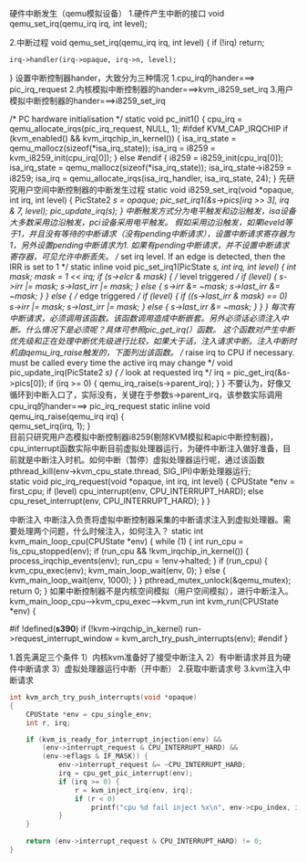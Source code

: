 硬件中断发生（qemu模拟设备）
1.硬件产生中断的接口
void qemu_set_irq(qemu_irq irq, int level);

2.中断过程
void qemu_set_irq(qemu_irq irq, int level)
{
    if (!irq)
        return;

    irq->handler(irq->opaque, irq->n, level);
}
设置中断控制器hander，大致分为三种情况
1.cpu_irq的hander===> pic_irq_request
2.内核模拟中断控制器的hander===>kvm_i8259_set_irq
3.用户模拟中断控制器的hander===>i8259_set_irq

/* PC hardware initialisation */
static void pc_init1()
{
   cpu_irq = qemu_allocate_irqs(pic_irq_request, NULL, 1);
#ifdef KVM_CAP_IRQCHIP
    if (kvm_enabled() && kvm_irqchip_in_kernel()) {
        isa_irq_state = qemu_mallocz(sizeof(*isa_irq_state));
        isa_irq = i8259 = kvm_i8259_init(cpu_irq[0]);
    } else
#endif
    {
        i8259 = i8259_init(cpu_irq[0]);
        isa_irq_state = qemu_mallocz(sizeof(*isa_irq_state));
        isa_irq_state->i8259 = i8259;
        isa_irq = qemu_allocate_irqs(isa_irq_handler, isa_irq_state, 24);
    }
先研究用户空间中断控制器的中断发生过程
static void i8259_set_irq(void *opaque, int irq, int level)
{
    PicState2 *s = opaque;
    pic_set_irq1(&s->pics[irq >> 3], irq & 7, level);
    pic_update_irq(s);
}
中断触发方式分为电平触发和边沿触发，isa设备大多数采用边沿触发，pci设备采用电平触发。
假如采用边沿触发，如果leveld等于1，并且没有等待的中断请求（没有pending中断请求），设置中断请求寄存器为1，另外设置pending中断请求为1.
如果有pending中断请求，并不设置中断请求寄存器，可见允许中断丢失。
/* set irq level. If an edge is detected, then the IRR is set to 1 */
static inline void pic_set_irq1(PicState *s, int irq, int level)
{
    int mask;
    mask = 1 << irq;
    if (s->elcr & mask) {
        /* level triggered */
        if (level) {
            s->irr |= mask;
            s->last_irr |= mask;
        } else {
            s->irr &= ~mask;
            s->last_irr &= ~mask;
        }
    } else {
        /* edge triggered */
        if (level) {
            if ((s->last_irr & mask) == 0)
                s->irr |= mask;
            s->last_irr |= mask;
        } else {
            s->last_irr &= ~mask;
        }
    }
}
每次有中断请求，必须调用该函数。该函数调用造成中断嵌套。另外必须话必须注入中断。什么情况下是必须呢？具体可参照pic_get_irq(）函数。
这个函数对产生中断优先级和正在处理中断优先级进行比较，如果大于话，注入请求中断。注入中断时机由qemu_irq_raise触发的，下面列出该函数。
/* raise irq to CPU if necessary. must be called every time the active
   irq may change */
void pic_update_irq(PicState2 *s)
{
    /* look at requested irq */
    irq = pic_get_irq(&s->pics[0]);
    if (irq >= 0) {
        qemu_irq_raise(s->parent_irq);
    }
}
不要认为，好像又循环到中断入口了，实际没有，关键在于参数s->parent_irq，该参数实际调用cpu_irq的hander===> pic_irq_request
static inline void qemu_irq_raise(qemu_irq irq)
{           
    qemu_set_irq(irq, 1);
}  
目前只研究用户态模拟中断控制器i8259(剔除KVM模拟和apic中断控制器)， cpu_interrupt函数实际中断目前虚拟处理器运行，为硬件中断注入做好准备，目前就是中断注入时机。如何中断（暂停）虚拟处理器运行呢，通过该函数pthread_kill(env->kvm_cpu_state.thread, SIG_IPI)中断处理器运行;        
 static void pic_irq_request(void *opaque, int irq, int level)
{
    CPUState *env = first_cpu;
        if (level)
            cpu_interrupt(env, CPU_INTERRUPT_HARD);
        else
            cpu_reset_interrupt(env, CPU_INTERRUPT_HARD);
    }
}
 
中断注入
中断注入负责将虚拟中断控制器采集的中断请求注入到虚拟处理器。需要处理两个问题，什么时候注入，如何注入？
static int kvm_main_loop_cpu(CPUState *env)
{
    while (1) {
        int run_cpu = !is_cpu_stopped(env);
        if (run_cpu && !kvm_irqchip_in_kernel()) {
            process_irqchip_events(env);
            run_cpu = !env->halted;
        }
        if (run_cpu) {
            kvm_cpu_exec(env);
            kvm_main_loop_wait(env, 0);
        } else {
            kvm_main_loop_wait(env, 1000);
        }
    }
    pthread_mutex_unlock(&qemu_mutex);
    return 0;
}
如果中断控制器不是内核空间模拟（用户空间模拟），进行中断注入。
kvm_main_loop_cpu-->kvm_cpu_exec-->kvm_run
int kvm_run(CPUState *env)
{

#if !defined(__s390__)
    if (!kvm->irqchip_in_kernel)
        run->request_interrupt_window = kvm_arch_try_push_interrupts(env);
#endif
}

1.首先满足三个条件
1）内核kvm准备好了接受中断注入
2）有中断请求并且为硬件中断请求
3）虚拟处理器运行中断（开中断）
2.获取中断请求号
3.kvm注入中断请求

```cpp
int kvm_arch_try_push_interrupts(void *opaque)
{
    CPUState *env = cpu_single_env;
    int r, irq;

    if (kvm_is_ready_for_interrupt_injection(env) && 
        (env->interrupt_request & CPU_INTERRUPT_HARD) &&
        (env->eflags & IF_MASK)) { 
            env->interrupt_request &= ~CPU_INTERRUPT_HARD;
            irq = cpu_get_pic_interrupt(env);
            if (irq >= 0) { 
                r = kvm_inject_irq(env, irq);
                if (r < 0)
                    printf("cpu %d fail inject %x\n", env->cpu_index, irq);
            }
    }
        
    return (env->interrupt_request & CPU_INTERRUPT_HARD) != 0;
}
```